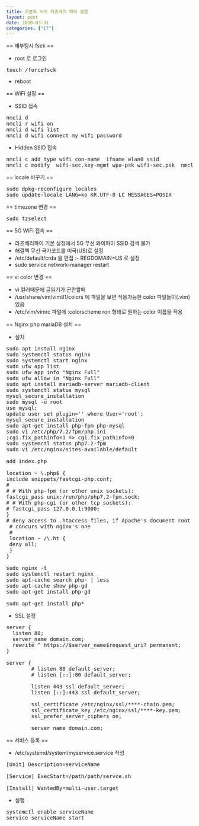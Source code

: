 ```yaml
---
title: 우분투 서버 라즈베리 파이 설정
layout: post
date: 2020-03-31
categories: ["IT"]
---
```

== 재부팅시 fsck ==
* root 로 로그인
<pre>touch /forcefsck</pre>
* reboot

== WiFi 설정 ==
* SSID 접속
<pre>nmcli d 
nmcli r wifi on 
nmcli d wifi list 
nmcli d wifi connect my_wifi password <password></pre>
* Hidden SSID 접속
<pre>nmcli c add type wifi con-name <name> ifname wlan0 ssid <ssid> 
nmcli c modify <name> wifi-sec.key-mgmt wpa-psk wifi-sec.psk <password> nmcli c up <name></pre>


== locale 바꾸기 ==
<pre>sudo dpkg-reconfigure locales
sudo update-locale LANG=ko_KR.UTF-8 LC_MESSAGES=POSIX
</pre>

== timezone 변경 ==
<pre>sudo tzselect</pre>

== 5G WiFi 접속 ==
* 라즈베리파이 기본 설정에서 5G 무선 와이파이 SSID 검색 불가
* 해결책 무선 국가코드를 미국(US)로 설정
* /etc/default/crda 을 편집
:- REGDOMAIN=US 로 설정
* sudo service network-manager restart

== vi color 변경 ==
* vi 컬러때문에 글읽기가 곤란할때
* /usr/share/vim/vim81/colors 에 파일을 보면 적용가능한 color 파일들이(.vim) 있음
* /etc/vim/vimrc 파일에 :colorscheme ron 형태로 원하는 color 이름을 적용

== Nginx php mariaDB 설치 ==
* 설치
<pre>sudo apt install nginx
sudo systemctl status nginx
sudo systemctl start nginx
sudo ufw app list
sudo ufw app info "Nginx Full"
sudo ufw allow in "Nginx Full"
sudo apt install mariadb-server mariadb-client
sudo systemctl status mysql
mysql_secure_installation
sudo mysql -u root
use mysql;
update user set plugin='' where User='root';
mysql_secure_installation
sudo apt-get install php-fpm php-mysql
sudo vi /etc/php/7.2/fpm/php.ini
;cgi.fix_pathinfo=1 => cgi.fix_pathinfo=0
sudo systemctl status php7.2-fpm
sudo vi /etc/nginx/sites-available/default

add index.php

location ~ \.php$ {
include snippets/fastcgi-php.conf;
#
# # With php-fpm (or other unix sockets):
fastcgi_pass unix:/run/php/php7.2-fpm.sock;
# # With php-cgi (or other tcp sockets):
# fastcgi_pass 127.0.0.1:9000;
}
# deny access to .htaccess files, if Apache's document root
 # concurs with nginx's one
 #
 location ~ /\.ht {
 deny all;
 }
}

sudo nginx -t
sudo systemctl restart nginx
sudo apt-cache search php- | less
sudo apt-cache show php-gd
sudo apt-get install php-gd

sudo apt-get install php*</pre>

* SSL 설정
<pre>server {
  listen 80;
  server_name domain.com;
  rewrite ^ https://$server_name$request_uri? permanent;
}

server {
        # listen 80 default_server;
        # listen [::]:80 default_server;

        listen 443 ssl default_server;
        listen [::]:443 ssl default_server;

        ssl_certificate /etc/nginx/ssl/****-chain.pem;
        ssl_certificate_key /etc/nginx/ssl/****-key.pem;
        ssl_prefer_server_ciphers on;

        server_name domain.com;</pre>

== 서비스 등록 ==
* /etc/systemd/system/myservice.service 작성
<pre>[Unit] Description=serviceName 

[Service] ExecStart=/path/path/servce.sh 

[Install] WantedBy=multi-user.target</pre>

* 실행
<pre>systemctl enable serviceName 
service serviceName start</pre>
